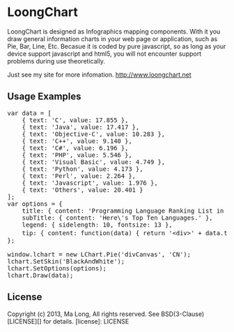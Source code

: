 ﻿LoongChart
===========
LoongChart is designed as Infographics mapping components. With it you draw general information charts in your web page or application, 
such as Pie, Bar, Line, Etc. Becasue it is coded by pure javascript, so as long as your device support javascript and html5, 
you will not encounter support problems during use theoretically.

Just see my site for more infomation.
http://www.loongchart.net


## Usage Examples
<pre>
var data = [
    { text: 'C', value: 17.855 },
    { text: 'Java', value: 17.417 },
    { text: 'Objective-C', value: 10.283 },
    { text: 'C++', value: 9.140 },
    { text: 'C#', value: 6.196 },
    { text: 'PHP', value: 5.546 },
    { text: 'Visual Basic', value: 4.749 },
    { text: 'Python', value: 4.173 },
    { text: 'Perl', value: 2.264 },
    { text: 'Javascript', value: 1.976 },
    { text: 'Others', value: 20.401 }
];
var options = {
    title: { content: 'Programming Language Ranking List in January 2013.' },
    subTitle: { content: 'Here\'s Top Ten Languages.' },
    legend: { sidelength: 10, fontsize: 13 },
    tip: { content: function(data) { return '&lt;div&gt;' + data.text + '&lt;br/&gt;value：' + data.value.toString() + '&lt;br/&gt;percent：' + data.percent.toFixed(3) + '%&lt;/div&gt;'; } }
};

window.lchart = new LChart.Pie('divCanvas', 'CN');
lchart.SetSkin('BlackAndWhite');
lchart.SetOptions(options);
lchart.Draw(data); 
</pre>

## License
Copyright (c) 2013, Ma Long, All rights reserved.
See BSD(3-Clause) [LICENSE][] for details.
[license]: LICENSE
